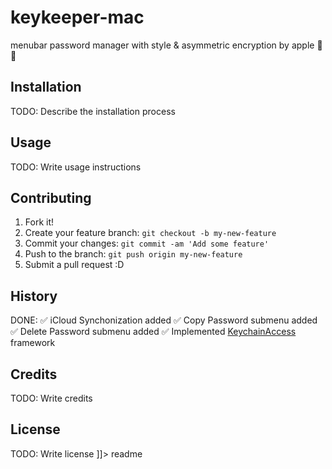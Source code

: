# keykeeper-mac
menubar password manager with style &amp; asymmetric encryption by apple 🔑🔥
## Installation
TODO: Describe the installation process
## Usage
TODO: Write usage instructions
## Contributing
1. Fork it!
2. Create your feature branch: `git checkout -b my-new-feature`
3. Commit your changes: `git commit -am 'Add some feature'`
4. Push to the branch: `git push origin my-new-feature`
5. Submit a pull request :D
## History
DONE:
✅ iCloud Synchonization added
✅ Copy Password submenu added
✅ Delete Password submenu added
✅ Implemented [KeychainAccess](https://github.com/kishikawakatsumi/KeychainAccess) framework
## Credits
TODO: Write credits
## License
TODO: Write license
]]></content>
  <tabTrigger>readme</tabTrigger>
</snippet>
